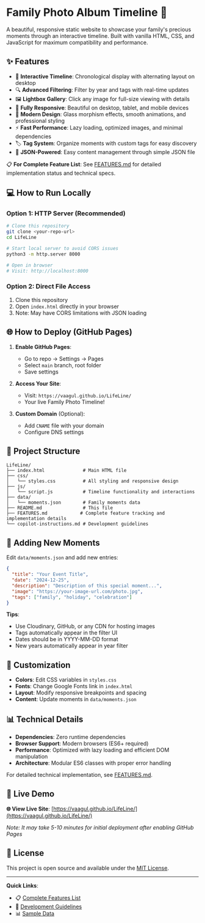 # Family Photo Album Timeline 📸

A beautiful, responsive static website to showcase your family's precious moments through an interactive timeline. Built with vanilla HTML, CSS, and JavaScript for maximum compatibility and performance.

## ✨ Features

- 🎯 **Interactive Timeline**: Chronological display with alternating layout on desktop
- 🔍 **Advanced Filtering**: Filter by year and tags with real-time updates
- 🖼️ **Lightbox Gallery**: Click any image for full-size viewing with details
- 📱 **Fully Responsive**: Beautiful on desktop, tablet, and mobile devices
- 🎨 **Modern Design**: Glass morphism effects, smooth animations, and professional styling
- ⚡ **Fast Performance**: Lazy loading, optimized images, and minimal dependencies
- 🏷️ **Tag System**: Organize moments with custom tags for easy discovery
- 📄 **JSON-Powered**: Easy content management through simple JSON file

📋 **For Complete Feature List**: See [FEATURES.md](FEATURES.md) for detailed implementation status and technical specs.

## 💻 How to Run Locally

### Option 1: HTTP Server (Recommended)
```bash
# Clone this repository
git clone <your-repo-url>
cd LifeLine

# Start local server to avoid CORS issues
python3 -m http.server 8000

# Open in browser
# Visit: http://localhost:8000
```

### Option 2: Direct File Access
1. Clone this repository
2. Open `index.html` directly in your browser
3. Note: May have CORS limitations with JSON loading

## 🌐 How to Deploy (GitHub Pages)

1. **Enable GitHub Pages**:
   - Go to repo → Settings → Pages
   - Select `main` branch, root folder
   - Save settings

2. **Access Your Site**:
   - Visit: `https://vaagul.github.io/LifeLine/`
   - Your live Family Photo Timeline!

3. **Custom Domain** (Optional):
   - Add `CNAME` file with your domain
   - Configure DNS settings

## 📁 Project Structure

```
LifeLine/
├── index.html              # Main HTML file
├── css/
│   └── styles.css          # All styling and responsive design
├── js/
│   └── script.js           # Timeline functionality and interactions
├── data/
│   └── moments.json        # Family moments data
├── README.md               # This file
├── FEATURES.md            # Complete feature tracking and implementation details
└── copilot-instructions.md # Development guidelines
```

## 📝 Adding New Moments

Edit `data/moments.json` and add new entries:

```json
{
  "title": "Your Event Title",
  "date": "2024-12-25",
  "description": "Description of this special moment...",
  "image": "https://your-image-url.com/photo.jpg",
  "tags": ["family", "holiday", "celebration"]
}
```

**Tips**:
- Use Cloudinary, GitHub, or any CDN for hosting images
- Tags automatically appear in the filter UI
- Dates should be in YYYY-MM-DD format
- New years automatically appear in year filter

## 🎨 Customization

- **Colors**: Edit CSS variables in `styles.css`
- **Fonts**: Change Google Fonts link in `index.html`
- **Layout**: Modify responsive breakpoints and spacing
- **Content**: Update moments in `data/moments.json`

## 📊 Technical Details

- **Dependencies**: Zero runtime dependencies
- **Browser Support**: Modern browsers (ES6+ required)
- **Performance**: Optimized with lazy loading and efficient DOM manipulation
- **Architecture**: Modular ES6 classes with proper error handling

For detailed technical implementation, see [FEATURES.md](FEATURES.md).

## 🚀 Live Demo

**🌐 View Live Site**: [https://vaagul.github.io/LifeLine/](https://vaagul.github.io/LifeLine/)

*Note: It may take 5-10 minutes for initial deployment after enabling GitHub Pages*

## 📄 License

This project is open source and available under the [MIT License](LICENSE).

---

**Quick Links**:
- 📋 [Complete Features List](FEATURES.md)
- 🔧 [Development Guidelines](copilot-instructions.md)
- 📊 [Sample Data](data/moments.json)

